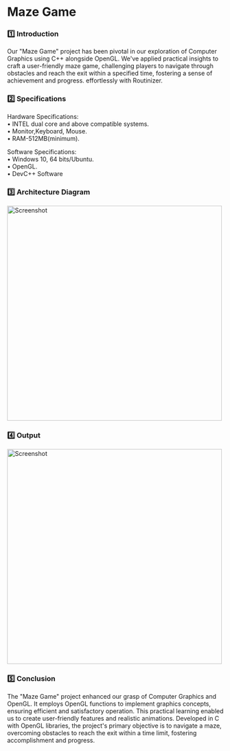 # Maze Game
### :one: Introduction
Our "Maze Game" project has been pivotal in our exploration of Computer Graphics using C++ alongside OpenGL. We've applied practical insights to craft a user-friendly maze game, challenging players to navigate through obstacles and reach the exit within a specified time, fostering a sense of achievement and progress. effortlessly with Routinizer.
### :two: Specifications
Hardware Specifications:<br>
• INTEL dual core and above compatible systems.<br>
• Monitor,Keyboard, Mouse.<br>
• RAM-512MB(minimum). <br>

Software Specifications:<br>
• Windows 10, 64 bits/Ubuntu.<br>
• OpenGL.<br>
• DevC++ Software

### :three: Architecture Diagram
<img src="https://github.com/shivannirai/MazeGame/assets/116882556/df50317e-e0d1-4fff-907f-4b219c63e0d5" alt="Screenshot" width="500">


### :four: Output
<img src="https://github.com/shivannirai/MazeGame/assets/116882556/74c9da2b-cb4e-442a-a94c-a0f442904ebf" alt="Screenshot" width="500">

### :five: Conclusion
The "Maze Game" project enhanced our grasp of Computer Graphics and OpenGL. It employs OpenGL functions to implement graphics concepts, ensuring efficient and satisfactory operation. This practical learning enabled us to create user-friendly features and realistic animations. Developed in C with OpenGL libraries, the project's primary objective is to navigate a maze, overcoming obstacles to reach the exit within a time limit, fostering accomplishment and progress.
